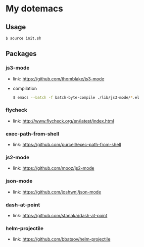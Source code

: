 My dotemacs
====

## Usage

```sh
$ source init.sh
```

## Packages

### js3-mode

* link: https://github.com/thomblake/js3-mode

* compilation

  ```sh
  $ emacs --batch -f batch-byte-compile ./lib/js3-mode/*.el
  ```

### flycheck

* link: http://www.flycheck.org/en/latest/index.html

### exec-path-from-shell

* link: https://github.com/purcell/exec-path-from-shell

### js2-mode

* link: https://github.com/mooz/js2-mode

### json-mode

* link: https://github.com/joshwnj/json-mode

### dash-at-point

* link: https://github.com/stanaka/dash-at-point

### helm-projectile

* link: https://github.com/bbatsov/helm-projectile
